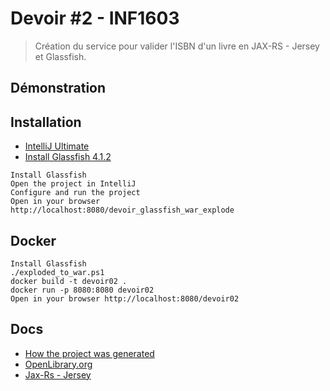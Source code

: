 # Devoir #2 - INF1603

> Création du service pour valider l'ISBN d'un livre en JAX-RS - Jersey et Glassfish.

## Démonstration

## Installation

- [IntelliJ Ultimate](https://www.jetbrains.com/community/education/#students)
- [Install Glassfish 4.1.2](https://javaee.github.io/glassfish/download)

```
Install Glassfish
Open the project in IntelliJ
Configure and run the project
Open in your browser http://localhost:8080/devoir_glassfish_war_explode
```

## Docker

```
Install Glassfish
./exploded_to_war.ps1
docker build -t devoir02 .
docker run -p 8080:8080 devoir02
Open in your browser http://localhost:8080/devoir02
```

## Docs

- [How the project was generated](https://www.jetbrains.com/help/idea/creating-and-running-your-first-restful-web-service.html)
- [OpenLibrary.org](https://openlibrary.org/dev/docs/api/books)
- [Jax-Rs - Jersey](https://www.javatpoint.com/jax-rs-annotations-example)
